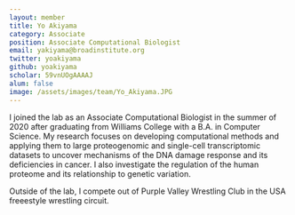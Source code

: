 ```yaml
---
layout: member
title: Yo Akiyama
category: Associate
position: Associate Computational Biologist
email: yakiyama@broadinstitute.org
twitter: yoakiyama
github: yoakiyama
scholar: 59vnUOgAAAAJ
alum: false
image: /assets/images/team/Yo_Akiyama.JPG
---
```


I joined the lab as an Associate Computational Biologist in the summer
of 2020 after graduating from Williams College with a B.A. in Computer
Science. My research focuses on developing computational
methods and applying them to large proteogenomic and single-cell transcriptomic datasets
to uncover mechanisms of the
DNA damage response and its deficiencies in cancer. I also investigate the regulation of the human
proteome and its relationship to genetic variation.

Outside of the lab, I compete out of Purple Valley Wrestling Club in
the USA freeestyle wrestling circuit.
